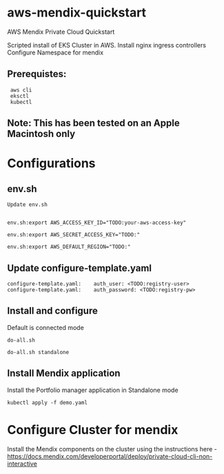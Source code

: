 # aws-mendix-quickstart
 AWS Mendix Private Cloud Quickstart

 Scripted install of EKS Cluster in AWS.
 Install nginx ingress controllers
 Configure Namespace for mendix

## Prerequistes:

     aws cli
     eksctl
     kubectl

## Note: This has been tested on an Apple Macintosh only

# Configurations

## env.sh

    Update env.sh


    env.sh:export AWS_ACCESS_KEY_ID="TODO:your-aws-access-key"

    env.sh:export AWS_SECRET_ACCESS_KEY="TODO:"

    env.sh:export AWS_DEFAULT_REGION="TODO:"

## Update configure-template.yaml

    configure-template.yaml:    auth_user: <TODO:registry-user>
    configure-template.yaml:    auth_password: <TODO:registry-pw>


## Install and configure

Default is connected mode

    do-all.sh

    do-all.sh standalone


## Install Mendix application

Install the Portfolio manager application in Standalone mode

    kubectl apply -f demo.yaml


# Configure Cluster for mendix
Install the Mendix components on the cluster using the instructions here - https://docs.mendix.com/developerportal/deploy/private-cloud-cli-non-interactive
